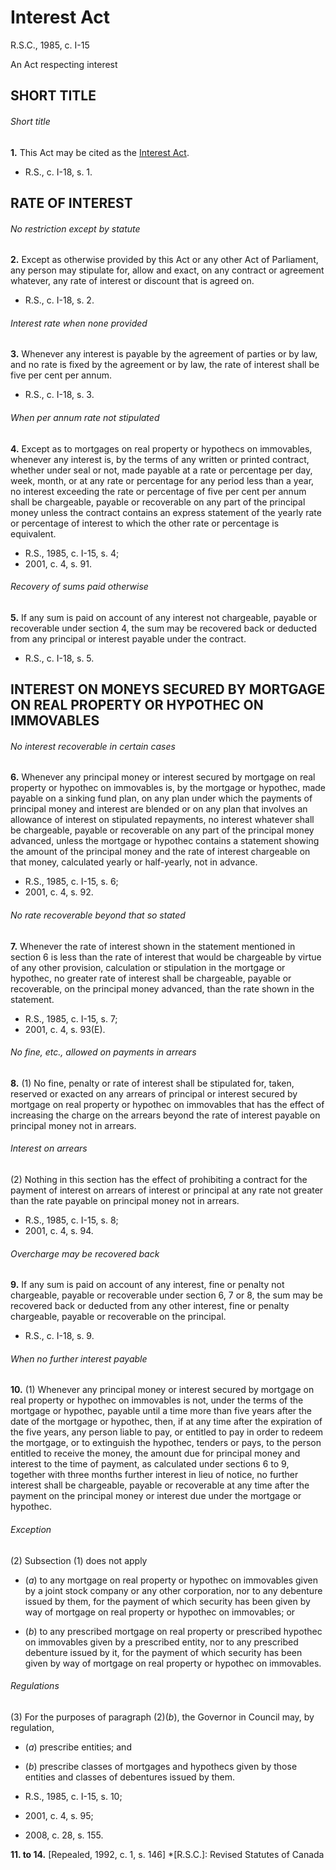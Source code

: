 # Interest Act

R.S.C., 1985, c. I-15

An Act respecting interest

## SHORT TITLE

###### Short title

**1.** This Act may be cited as the [Interest Act](/canada/eng/acts/I/I-15.md).

  * R.S., c. I-18, s. 1.

## RATE OF INTEREST

###### No restriction except by statute

**2.** Except as otherwise provided by this Act or any other Act of Parliament, any person may stipulate for, allow and exact, on any contract or agreement whatever, any rate of interest or discount that is agreed on.

  * R.S., c. I-18, s. 2.

###### Interest rate when none provided

**3.** Whenever any interest is payable by the agreement of parties or by law, and no rate is fixed by the agreement or by law, the rate of interest shall be five per cent per annum.

  * R.S., c. I-18, s. 3.

###### When per annum rate not stipulated

**4.** Except as to mortgages on real property or hypothecs on immovables, whenever any interest is, by the terms of any written or printed contract, whether under seal or not, made payable at a rate or percentage per day, week, month, or at any rate or percentage for any period less than a year, no interest exceeding the rate or percentage of five per cent per annum shall be chargeable, payable or recoverable on any part of the principal money unless the contract contains an express statement of the yearly rate or percentage of interest to which the other rate or percentage is equivalent.

  * R.S., 1985, c. I-15, s. 4;
  * 2001, c. 4, s. 91.

###### Recovery of sums paid otherwise

**5.** If any sum is paid on account of any interest not chargeable, payable or recoverable under section 4, the sum may be recovered back or deducted from any principal or interest payable under the contract.

  * R.S., c. I-18, s. 5.

## INTEREST ON MONEYS SECURED BY MORTGAGE ON REAL PROPERTY OR HYPOTHEC ON IMMOVABLES

###### No interest recoverable in certain cases

**6.** Whenever any principal money or interest secured by mortgage on real property or hypothec on immovables is, by the mortgage or hypothec, made payable on a sinking fund plan, on any plan under which the payments of principal money and interest are blended or on any plan that involves an allowance of interest on stipulated repayments, no interest whatever shall be chargeable, payable or recoverable on any part of the principal money advanced, unless the mortgage or hypothec contains a statement showing the amount of the principal money and the rate of interest chargeable on that money, calculated yearly or half-yearly, not in advance.

  * R.S., 1985, c. I-15, s. 6;
  * 2001, c. 4, s. 92.

###### No rate recoverable beyond that so stated

**7.** Whenever the rate of interest shown in the statement mentioned in section 6 is less than the rate of interest that would be chargeable by virtue of any other provision, calculation or stipulation in the mortgage or hypothec, no greater rate of interest shall be chargeable, payable or recoverable, on the principal money advanced, than the rate shown in the statement.

  * R.S., 1985, c. I-15, s. 7;
  * 2001, c. 4, s. 93(E).

###### No fine, etc., allowed on payments in arrears

**8.** (1) No fine, penalty or rate of interest shall be stipulated for, taken, reserved or exacted on any arrears of principal or interest secured by mortgage on real property or hypothec on immovables that has the effect of increasing the charge on the arrears beyond the rate of interest payable on principal money not in arrears.

###### Interest on arrears

(2) Nothing in this section has the effect of prohibiting a contract for the payment of interest on arrears of interest or principal at any rate not greater than the rate payable on principal money not in arrears.

  * R.S., 1985, c. I-15, s. 8;
  * 2001, c. 4, s. 94.

###### Overcharge may be recovered back

**9.** If any sum is paid on account of any interest, fine or penalty not chargeable, payable or recoverable under section 6, 7 or 8, the sum may be recovered back or deducted from any other interest, fine or penalty chargeable, payable or recoverable on the principal.

  * R.S., c. I-18, s. 9.

###### When no further interest payable

**10.** (1) Whenever any principal money or interest secured by mortgage on real property or hypothec on immovables is not, under the terms of the mortgage or hypothec, payable until a time more than five years after the date of the mortgage or hypothec, then, if at any time after the expiration of the five years, any person liable to pay, or entitled to pay in order to redeem the mortgage, or to extinguish the hypothec, tenders or pays, to the person entitled to receive the money, the amount due for principal money and interest to the time of payment, as calculated under sections 6 to 9, together with three months further interest in lieu of notice, no further interest shall be chargeable, payable or recoverable at any time after the payment on the principal money or interest due under the mortgage or hypothec.

###### Exception

(2) Subsection (1) does not apply

  * (_a_) to any mortgage on real property or hypothec on immovables given by a joint stock company or any other corporation, nor to any debenture issued by them, for the payment of which security has been given by way of mortgage on real property or hypothec on immovables; or

  * (_b_) to any prescribed mortgage on real property or prescribed hypothec on immovables given by a prescribed entity, nor to any prescribed debenture issued by it, for the payment of which security has been given by way of mortgage on real property or hypothec on immovables.

###### Regulations

(3) For the purposes of paragraph (2)(_b_), the Governor in Council may, by regulation,

  * (_a_) prescribe entities; and

  * (_b_) prescribe classes of mortgages and hypothecs given by those entities and classes of debentures issued by them.

  * R.S., 1985, c. I-15, s. 10;
  * 2001, c. 4, s. 95;
  * 2008, c. 28, s. 155.

**11\. to 14.** [Repealed, 1992, c. 1, s. 146]
  *[R.S.C.]: Revised Statutes of Canada
